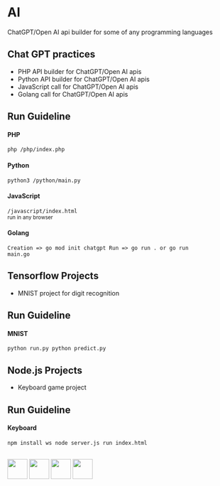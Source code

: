 # AI
ChatGPT/Open AI api builder for some of any programming languages

## **Chat GPT practices**
- PHP API builder for ChatGPT/Open AI apis
- Python API builder for ChatGPT/Open AI apis
- JavaScript call for ChatGPT/Open AI apis
- Golang call for ChatGPT/Open AI apis

## Run Guideline
#### **PHP** 
<code>php /php/index.php</code>
#### **Python** 
<code>python3 /python/main.py</code>
#### **JavaScript** 
<code>/javascript/index.html</code>
<br><sub>run in any browser</sub>
#### **Golang** 
<code>Creation => go mod init chatgpt
Run => go run . or go run main.go</code>
##

## **Tensorflow Projects**
- MNIST project for digit recognition

## Run Guideline
#### **MNIST** 
<code>python run.py
python predict.py</code>
##

## **Node.js Projects**
- Keyboard game project

## Run Guideline
#### **Keyboard** 
<code>npm install ws
node server.js
run index.html</code>
##

<div>
<img src="https://raw.githubusercontent.com/bablubambal/All_logo_and_pictures/1ac69ce5fbc389725f16f989fa53c62d6e1b4883/social%20icons/php.svg" widht="45" height="45">
<img src="https://raw.githubusercontent.com/bablubambal/All_logo_and_pictures/1ac69ce5fbc389725f16f989fa53c62d6e1b4883/social%20icons/python.svg" widht="45" height="45">
<img src="https://raw.githubusercontent.com/bablubambal/All_logo_and_pictures/1ac69ce5fbc389725f16f989fa53c62d6e1b4883/social%20icons/javascript.svg" widht="45" height="45">
<img src="https://raw.githubusercontent.com/bablubambal/All_logo_and_pictures/1ac69ce5fbc389725f16f989fa53c62d6e1b4883/social%20icons/go.svg" widht="45" height="45">
<!--<img src="https://github.com/devicons/devicon/blob/master/icons/php/php-plain.svg" widht="45" height="45">
<img src="https://github.com/devicons/devicon/blob/master/icons/python/python-original.svg" widht="45" height="45">
<img src="https://github.com/devicons/devicon/blob/master/icons/javascript/javascript-original.svg" widht="40" height="40">
<img src="https://github.com/devicons/devicon/blob/master/icons/go/go-original.svg" widht="40" height="40">-->
</div>
